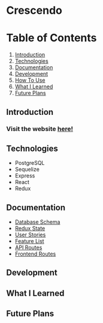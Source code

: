 # Crescendo

# Table of Contents

1. [Introduction](#introduction)
2. [Technologies](#technologies)
3. [Documentation](#documentation)
4. [Development](#development)
5. [How To Use](#how-to-use)
6. [What I Learned](#what-i-learned)
7. [Future Plans](#future-plans)

## Introduction

### Visit the website [here!](https://crescendo-live.herokuapp.com/)

## Technologies

* PostgreSQL
* Sequelize
* Express
* React
* Redux

## Documentation

* [Database Schema](https://github.com/ShawnBoyle7/Crescendo/wiki/Database-Schema)
* [Redux State](https://github.com/ShawnBoyle7/Crescendo/wiki/Redux-State)
* [User Stories](https://github.com/ShawnBoyle7/Crescendo/wiki/User-Stories)
* [Feature List](https://github.com/ShawnBoyle7/Crescendo/wiki/Feature-List)
* [API Routes](https://github.com/ShawnBoyle7/Crescendo/wiki/API-Routes)
* [Frontend Routes](https://github.com/ShawnBoyle7/Crescendo/wiki/Frontend-Routes)

## Development

## What I Learned

## Future Plans
